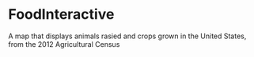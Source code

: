 # FoodInteractive

A map that displays animals rasied and crops grown in the United States, from the 2012 Agricultural Census
